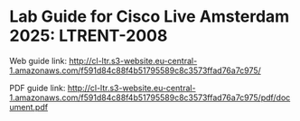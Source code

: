 # Lab Guide for Cisco Live Amsterdam 2025: LTRENT-2008

Web guide link: http://cl-ltr.s3-website.eu-central-1.amazonaws.com/f591d84c88f4b51795589c8c3573ffad76a7c975/

PDF guide link: http://cl-ltr.s3-website.eu-central-1.amazonaws.com/f591d84c88f4b51795589c8c3573ffad76a7c975/pdf/document.pdf
